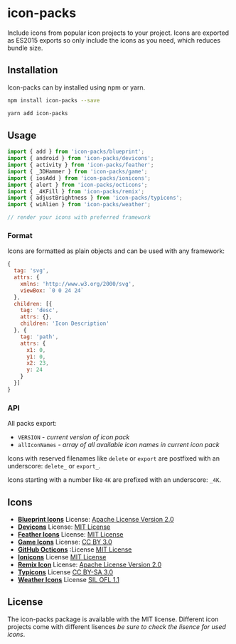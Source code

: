 # icon-packs

Include icons from popular icon projects to your project. Icons are exported as ES2015 exports so only include the icons as you need, which reduces bundle size.

## Installation

Icon-packs can by installed using npm or yarn.

```bash
npm install icon-packs --save
```

```bash
yarn add icon-packs
```

## Usage

```js
import { add } from 'icon-packs/blueprint';
import { android } from 'icon-packs/devicons';
import { activity } from 'icon-packs/feather';
import { _3DHammer } from 'icon-packs/game';
import { iosAdd } from 'icon-packs/ionicons';
import { alert } from 'icon-packs/octicons';
import { _4KFill } from 'icon-packs/remix';
import { adjustBrightness } from 'icon-packs/typicons';
import { wiAlien } from 'icon-packs/weather';

// render your icons with preferred framework
```

### Format

Icons are formatted as plain objects and can be used with any framework:

```js
{
  tag: 'svg',
  attrs: {
    xmlns: 'http://www.w3.org/2000/svg',
    viewBox: `0 0 24 24`
  },
  children: [{
    tag: 'desc',
    attrs: {},
    children: 'Icon Description'
  }, {
    tag: 'path',
    attrs: {
      x1: 0,
      y1: 0,
      x2: 23,
      y: 24
    }
  }]
}
```

### API

All packs export:

- `VERSION` - _current version of icon pack_
- `allIconNames` - _array of all available icon names in current icon pack_

Icons with reserved filenames like `delete` or `export` are postfixed with an underscore: `delete_` or `export_`.

Icons starting with a number like `4K` are prefixed with an underscore: `_4K`.

## Icons

- [**Blueprint Icons**](https://blueprintjs.com/docs/#icons) License: [Apache License Version 2.0](https://github.com/palantir/blueprint/blob/develop/packages/icons/LICENSE)
- [**Devicons**](https://vorillaz.github.io/devicons) License: [MIT License](https://opensource.org/licenses/MIT)
- [**Feather Icons**](https://feathericons.com) License: [MIT License](https://github.com/feathericons/feather/blob/master/LICENSE)
- [**Game Icons**](https://game-icons.net) License: [CC BY 3.0](https://github.com/game-icons/icons/blob/master/license.txt)
- [**GitHub Octicons**](https://octicons.github.com/) :License [MIT License](https://github.com/primer/octicons/blob/master/LICENSE)
- [**Ionicons**](https://ionicons.com) License [MIT License](https://github.com/ionic-team/ionicons/blob/master/LICENSE)
- [**Remix Icon**](https://remixicon.com) License: [Apache License Version 2.0](https://github.com/Remix-Design/RemixIcon/blob/master/License)
- [**Typicons**](https://www.s-ings.com/typicons) License [CC BY-SA 3.0](https://creativecommons.org/licenses/by-sa/3.0/)
- [**Weather Icons**](https://erikflowers.github.io/weather-icons) License [SIL OFL 1.1](https://scripts.sil.org/cms/scripts/page.php?site_id=nrsi&id=OFL)

## License

The icon-packs package is available with the MIT license. Different icon projects come with different lisences _be sure to check the lisence for used icons_.
